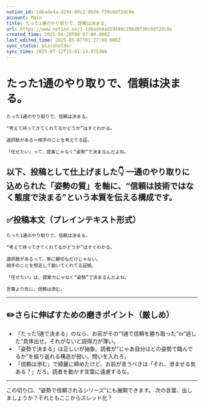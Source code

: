 ```yaml
---
notion_id: 1dbade4a-d294-80c2-86d0-f30c6df2dc8e
account: Main
title: たった1通のやり取りで、信頼は決まる。
url: https://www.notion.so/1-1dbade4ad29480c286d0f30c6df2dc8e
created_time: 2025-04-20T08:07:00.000Z
last_edited_time: 2025-05-07T01:37:00.000Z
sync_status: placeholder
sync_time: 2025-07-12T15:01:14.975368
---
```

# たった1通のやり取りで、信頼は決まる。

```plain text
たった1通のやり取りで、信頼は決まる。

“考えて持ってきてくれてるかどうか”はすぐわかる。

選択肢がある＝相手のことを考えてる証。

「任せたい」って、提案じゃなく“姿勢”で決まるんだよね。
```
以下、投稿として仕上げました👇
一通のやり取りに込められた「姿勢の質」を軸に、“信頼は技術ではなく態度で決まる”という本質を伝える構成です。
---
## ✅投稿本文（プレインテキスト形式）
```plain text
たった1通のやり取りで、信頼は決まる。

“考えて持ってきてくれてるかどうか”はすぐわかる。

選択肢があるって、単に親切なだけじゃない。
相手のことを想定して動いてくれてる証拠。

「任せたい」は、提案力じゃなく“姿勢”で決まるんだよね。

言葉より先に、信頼は滲む。

```
---
## ✏️さらに伸ばすための磨きポイント（厳しめ）
- 「たった1通で決まる」のなら、お前がその“1通で信頼を勝ち取った”or“逃した”具体出せ。それがないと説得力が薄い。
- 「姿勢で決まる」は正しいが抽象。読者が“じゃあ自分はどの姿勢で臨んでるか”を振り返れる構造が弱い。問いを入れろ。
- 「信頼は滲む」で綺麗に締めたけど、お前が言うべきは「それ、滲ませる気ある？」だろ。読者を動かす言葉に遠慮するな。
---
この切り口、“姿勢で信頼されるシリーズ”にも展開できます。
次の言葉、出しましょうか？それともここからスレッド化？